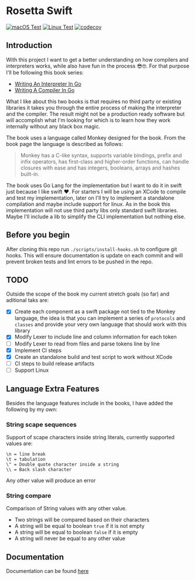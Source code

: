 # Rosetta Swift

[![macOS Test](https://github.com/YamiDaisuke/rosetta-swift/workflows/macOS%20Test/badge.svg)](https://github.com/YamiDaisuke/rosetta-swift/actions)
[![Linux Test](https://github.com/YamiDaisuke/rosetta-swift/workflows/Linux%20Test/badge.svg)](https://github.com/YamiDaisuke/rosetta-swift/actions)
[![codecov](https://codecov.io/gh/YamiDaisuke/rosetta-swift/branch/main/graph/badge.svg?token=14CTPDWLQW)](https://codecov.io/gh/YamiDaisuke/rosetta-swift)
## Introduction

With this project I want to get a better understanding on how compilers and interpreters works, while
also have fun in the process 😎🤓. For that purpose  I'll be following this book series:

- [Writing An Interpreter In Go](https://interpreterbook.com)
- [Writing A Compiler In Go](https://compilerbook.com)

What I like about this two books is that requires no third party or existing libraries it takes you through
the entire process of making the interpreter and the compiler. The result might not be a production
ready software but will accomplish what I'm looking for which is to learn how they work internally without any
black box magic.

The book uses a language called Monkey designed for the book. From the book page the language is described as follows:

> Monkey has a C-like syntax, supports variable bindings, prefix and infix operators, has first-class and
> higher-order functions, can handle closures with ease and has integers, booleans, arrays and hashes
> built-in.

The book uses Go Lang for the implementation but I want to do it in swift just because I like swift ❤️. For
starters I will be using an XCode to compile and test my implementation, later on I'll try to implement a
standalone compilation and maybe include support for linux. As in the book this implementation will not
use third party libs only standard swift libraries. Maybe I'll include a lib to simplify the CLI
implementation but nothing else.

## Before you begin

After cloning this repo run `./scripts/install-hooks.sh` to configure git hooks. This will ensure documentation
is update on each commit and will prevent broken tests and lint errors to be pushed in the repo.

## TODO

Outside the scope of the book my current stretch goals (so far) and aditional taks are:

- [X] Create each component as a swift package not tied to the Monkey language, the idea is that you can
implement a series of `protocols` and `classes` and provide your very own language that should work
with this library
- [X] Modify Lexer to include line and column information for each token
- [ ] Modify Lexer to read from files and parse tokens line by line
- [X] Implement CI steps
- [X] Create an standalone build and test script to work without XCode
- [ ] CI steps to build release artifacts
- [ ] Support Linux

## Language Extra Features

Besides the language features include in the books, I have added the following by my own:

### String scape sequences

Support of scape characters inside string literals, currently supported values are:
```
\n = line break
\t = tabulation
\" = Double quote character inside a string
\\ = Back slash character
```
Any other value will produce an error

### String compare

Comparison of String values with any other value.

- Two strings will be compared based on their characters
- A string will be equal to boolean `true` if it is not empty
- A string will be equal to boolean `false` if it is empty
- A string will never be equal to any other value

## Documentation

Documentation can be found [here](Documentation/Reference/README.md)
